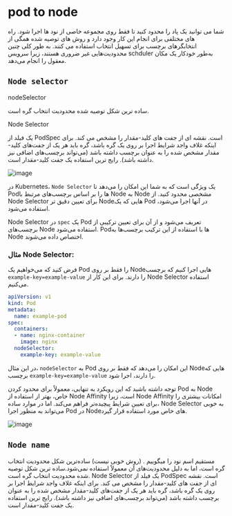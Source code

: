 # pod to node

شما می توانید یک پاد را محدود کنید تا فقط روی مجموعه خاصی از نود ها اجرا شود. راه های مختلفی برای انجام این کار وجود دارد و روش های توصیه شده همگی از انتخابگرهای برچسب برای تسهیل انتخاب استفاده می کنند.
به طور کلی چنین محدودیت‌هایی غیر ضروری هستند، زیرا سرویس schduler به‌طور خودکار یک مکان معقول را انجام می‌دهد.


## `Node selector`

nodeSelector 

ساده ترین شکل توصیه شده محدودیت انتخاب گره است.

Node Selector 


یک فیلد از PodSpec است. نقشه ای از جفت های کلید-مقدار را مشخص می کند. برای اینکه غلاف واجد شرایط اجرا بر روی یک گره باشد، گره باید هر یک از جفت‌های کلید-مقدار مشخص شده را به عنوان برچسب داشته باشد (می‌تواند برچسب‌های اضافی نیز داشته باشد).
رایج ترین استفاده یک جفت کلید-مقدار است.

![image](https://github.com/milad6745/Kubernetes/assets/113288076/f878546b-4811-495f-a8bb-b7aabdef74f8)


در Kubernetes، `Node Selector` یک ویژگی است که به شما این امکان را می‌دهد تا Pod‌ها را بر اساس برچسب‌های مرتبط با Node به Node مشخصی محدود کنید. از Node Selector برای تعیین دقیق تر Node‌هایی که یک Pod در آنها اجرا می‌شود، استفاده می‌شود.

Node Selector در `spec` یک Pod تعریف می‌شود و از آن برای تعیین ترکیبی از برچسب‌های Node استفاده می‌شود. Pod‌ها با استفاده از این ترکیب برچسب‌ها به Node اختصاص داده می‌شوند.

### مثال Node Selector:

فرض کنید که می‌خواهیم یک Pod را فقط بر روی Node‌هایی اجرا کنیم که برچسب `example-key=example-value` را دارند. برای این کار از Node Selector استفاده می‌کنیم. 

```yaml
apiVersion: v1
kind: Pod
metadata:
  name: example-pod
spec:
  containers:
  - name: nginx-container
    image: nginx
  nodeSelector:
    example-key: example-value
```

در این مثال، `nodeSelector` به Pod این امکان را می‌دهد که فقط بر روی Node‌هایی که برچسب `example-key=example-value` را دارند، اجرا شود.

توجه داشته باشید که این رویکرد به تنهایی، معمولاً برای محدود کردن Pod به Node خاص، بهتر از استفاده از Node Affinity است، زیرا Node Affinity امکانات بیشتری را برای تعیین شرایط پیچیده‌تر فراهم می‌کند. اما در موارد ساده، Node Selector به خوبی می‌تواند به منظور اجرا Pod در Node‌های خاص مورد استفاده قرار گیرد.

![image](https://github.com/milad6745/Kubernetes/assets/113288076/c957e70f-2d05-48a3-9a06-eb5ce78878a6)


## `Node name`
مستقیم اسم نود را میگوییم . (روش خوبی نیست)
 ساده‌ترین شکل محدودیت انتخاب گره است، اما به دلیل محدودیت‌های آن معمولاً استفاده نمی‌شود.ساده ترین شکل توصیه شده محدودیت انتخاب گره است. Node Selector یک فیلد از PodSpec است. نقشه ای از جفت های کلید-مقدار را مشخص می کند. برای اینکه غلاف واجد شرایط اجرا بر روی یک گره باشد، گره باید هر یک از جفت‌های کلید-مقدار مشخص شده را به عنوان برچسب داشته باشد (می‌تواند برچسب‌های اضافی نیز داشته باشد). رایج ترین استفاده یک جفت کلید-مقدار است.

